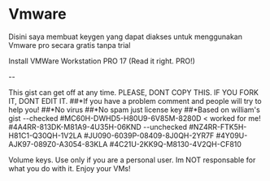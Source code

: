 # Vmware
Disini saya membuat keygen yang dapat diakses untuk menggunakan Vmware pro secara gratis tanpa trial


Install VMWare Workstation PRO 17 (Read it right. PRO!)

--

This gist can get off at any time.
PLEASE, DONT COPY THIS. IF YOU FORK IT, DONT EDIT IT.
##*If you have a problem comment and people will try to help you!
##*No virus
##*No spam just license key
##*Based on william's gist
--checked
#MC60H-DWHD5-H80U9-6V85M-8280D < worked for me!
#4A4RR-813DK-M81A9-4U35H-06KND
--unchecked
#NZ4RR-FTK5H-H81C1-Q30QH-1V2LA
#JU090-6039P-08409-8J0QH-2YR7F
#4Y09U-AJK97-089Z0-A3054-83KLA
#4C21U-2KK9Q-M8130-4V2QH-CF810

Volume keys.
Use only if you are a personal user. Im NOT responsable for what you do with it.
Enjoy your VMs!
